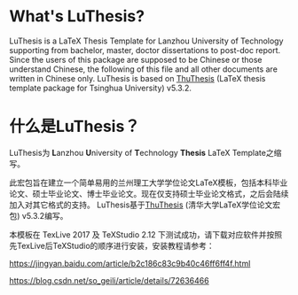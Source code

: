 # What's LuThesis?
LuThesis is a LaTeX Thesis Template for Lanzhou University of Technology supporting from bachelor, master, doctor dissertations to post-doc report. Since the users of this package are supposed to be Chinese or those understand Chinese, the following of this file and all other documents are written in Chinese only.
LuThesis is based on [ThuThesis](https://github.com/xueruini/thuthesis) (LaTeX thesis template package for Tsinghua University) v5.3.2.

# 什么是LuThesis？
LuThesis为 <b>L</b>anzhou <b>U</b>niversity of <b>T</b>echnology <b>Thesis</b> LaTeX Template之缩写。

此宏包旨在建立一个简单易用的兰州理工大学学位论文LaTeX模板，包括本科毕业论文、硕士毕业论文、博士毕业论文。现在仅支持硕士毕业论文格式，之后会陆续加入对其它格式的支持。
LuThesis基于[ThuThesis](https://github.com/xueruini/thuthesis) (清华大学LaTeX学位论文宏包) v5.3.2编写。

本模板在 TexLive 2017 及 TeXStudio 2.12 下测试成功，请下载对应软件并按照先TexLive后TeXStudio的顺序进行安装，安装教程请参考：

https://jingyan.baidu.com/article/b2c186c83c9b40c46ff6ff4f.html

https://blog.csdn.net/so_geili/article/details/72636466
